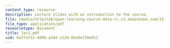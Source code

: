 ```yaml
---
content_type: resource
description: Lecture slides with an introduction to the course.
file: /media/https%3A/open-learning-course-data-rc.s3.amazonaws.com/15-301-managerial-psychology-fall-2006/6a77af314d96a5dd112d85ede728e911_lec1.pdf
file_type: application/pdf
resourcetype: Document
title: lec1.pdf
uid: 6a77af31-4d96-a5dd-112d-85ede728e911
---
```


